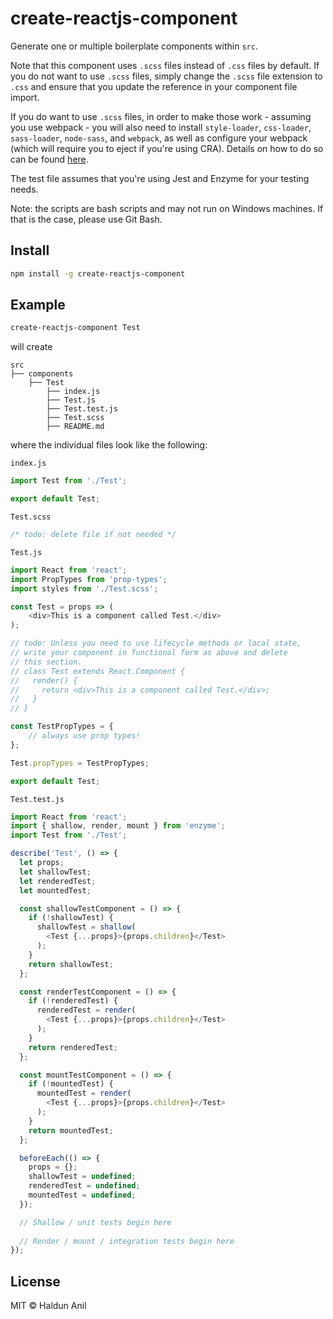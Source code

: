 # create-reactjs-component

Generate one or multiple boilerplate components within `src`. 

Note that this component uses `.scss` files instead of `.css` files by default. If you do not want to use `.scss` files, simply change the `.scss` file extension to `.css` and ensure that you update the reference in your component file import.

If you do want to use `.scss` files, in order to make those work - assuming you use webpack - you will also need to install `style-loader`, `css-loader`, `sass-loader`, `node-sass`, and `webpack`, as well as configure your webpack (which will require you to eject if you're using CRA). Details on how to do so can be found [here](https://github.com/webpack-contrib/sass-loader).

The test file assumes that you're using Jest and Enzyme for your testing needs.

Note: the scripts are bash scripts and may not run on Windows machines. If that is the case, please use Git Bash.

## Install

```sh
npm install -g create-reactjs-component
```

## Example

```sh
create-reactjs-component Test
```

will create

```
src
├── components
	├── Test
		├── index.js
		├── Test.js
		├── Test.test.js
		├── Test.scss
		├── README.md
```

where the individual files look like the following:

`index.js`

```javascript
import Test from './Test';

export default Test;
```

`Test.scss`

```css
/* todo: delete file if not needed */
```

`Test.js`

```javascript
import React from 'react';
import PropTypes from 'prop-types';
import styles from './Test.scss';

const Test = props => (
	<div>This is a component called Test.</div>
);

// todo: Unless you need to use lifecycle methods or local state,
// write your component in functional form as above and delete
// this section. 
// class Test extends React.Component {
//   render() {
//     return <div>This is a component called Test.</div>;
//   }
// }

const TestPropTypes = {
	// always use prop types!
};

Test.propTypes = TestPropTypes;

export default Test;
```

`Test.test.js`

```javascript
import React from 'react';
import { shallow, render, mount } from 'enzyme';
import Test from './Test';

describe('Test', () => {
  let props;
  let shallowTest;
  let renderedTest;
  let mountedTest;

  const shallowTestComponent = () => {
    if (!shallowTest) {
      shallowTest = shallow(
        <Test {...props}>{props.children}</Test>
      );
    }
    return shallowTest;
  };

  const renderTestComponent = () => {
    if (!renderedTest) {
      renderedTest = render(
        <Test {...props}>{props.children}</Test>
      );
    }
    return renderedTest;
  };

  const mountTestComponent = () => {
    if (!mountedTest) {
      mountedTest = render(
        <Test {...props}>{props.children}</Test>
      );
    }
    return mountedTest;
  };  

  beforeEach(() => {
    props = {};
    shallowTest = undefined;
    renderedTest = undefined;
    mountedTest = undefined;
  });

  // Shallow / unit tests begin here
 
  // Render / mount / integration tests begin here
});
```

## License

MIT © Haldun Anil